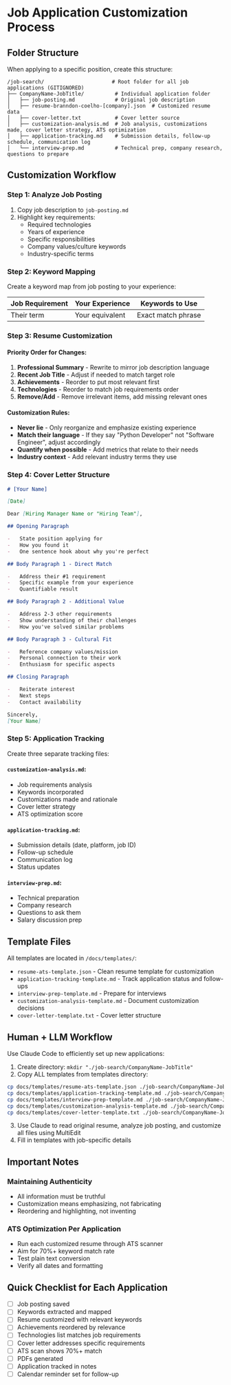 # Job Application Customization Process

## Folder Structure

When applying to a specific position, create this structure:

```
/job-search/                      # Root folder for all job applications (GITIGNORED)
├── CompanyName-JobTitle/          # Individual application folder
│   ├── job-posting.md             # Original job description
│   ├── resume-branndon-coelho-[company].json  # Customized resume data
│   ├── cover-letter.txt           # Cover letter source
│   ├── customization-analysis.md  # Job analysis, customizations made, cover letter strategy, ATS optimization
│   ├── application-tracking.md    # Submission details, follow-up schedule, communication log
│   └── interview-prep.md          # Technical prep, company research, questions to prepare
```

## Customization Workflow

### Step 1: Analyze Job Posting

1. Copy job description to `job-posting.md`
2. Highlight key requirements:
    - Required technologies
    - Years of experience
    - Specific responsibilities
    - Company values/culture keywords
    - Industry-specific terms

### Step 2: Keyword Mapping

Create a keyword map from job posting to your experience:

| Job Requirement | Your Experience | Keywords to Use    |
| --------------- | --------------- | ------------------ |
| Their term      | Your equivalent | Exact match phrase |

### Step 3: Resume Customization

#### Priority Order for Changes:

1. **Professional Summary** - Rewrite to mirror job description language
2. **Recent Job Title** - Adjust if needed to match target role
3. **Achievements** - Reorder to put most relevant first
4. **Technologies** - Reorder to match job requirements order
5. **Remove/Add** - Remove irrelevant items, add missing relevant ones

#### Customization Rules:

-   **Never lie** - Only reorganize and emphasize existing experience
-   **Match their language** - If they say "Python Developer" not "Software Engineer", adjust accordingly
-   **Quantify when possible** - Add metrics that relate to their needs
-   **Industry context** - Add relevant industry terms they use

### Step 4: Cover Letter Structure

```markdown
# [Your Name]

[Date]

Dear [Hiring Manager Name or "Hiring Team"],

## Opening Paragraph

-   State position applying for
-   How you found it
-   One sentence hook about why you're perfect

## Body Paragraph 1 - Direct Match

-   Address their #1 requirement
-   Specific example from your experience
-   Quantifiable result

## Body Paragraph 2 - Additional Value

-   Address 2-3 other requirements
-   Show understanding of their challenges
-   How you've solved similar problems

## Body Paragraph 3 - Cultural Fit

-   Reference company values/mission
-   Personal connection to their work
-   Enthusiasm for specific aspects

## Closing Paragraph

-   Reiterate interest
-   Next steps
-   Contact availability

Sincerely,
[Your Name]
```

### Step 5: Application Tracking

Create three separate tracking files:

#### `customization-analysis.md`:

-   Job requirements analysis
-   Keywords incorporated
-   Customizations made and rationale
-   Cover letter strategy
-   ATS optimization score

#### `application-tracking.md`:

-   Submission details (date, platform, job ID)
-   Follow-up schedule
-   Communication log
-   Status updates

#### `interview-prep.md`:

-   Technical preparation
-   Company research
-   Questions to ask them
-   Salary discussion prep

## Template Files

All templates are located in `/docs/templates/`:

-   `resume-ats-template.json` - Clean resume template for customization
-   `application-tracking-template.md` - Track application status and follow-ups
-   `interview-prep-template.md` - Prepare for interviews
-   `customization-analysis-template.md` - Document customization decisions
-   `cover-letter-template.txt` - Cover letter structure

## Human + LLM Workflow

Use Claude Code to efficiently set up new applications:

1. Create directory: `mkdir "./job-search/CompanyName-JobTitle"`
2. Copy ALL templates from templates directory:

```bash
cp docs/templates/resume-ats-template.json ./job-search/CompanyName-JobTitle/resume-branndon-coelho-company.json
cp docs/templates/application-tracking-template.md ./job-search/CompanyName-JobTitle/application-tracking.md
cp docs/templates/interview-prep-template.md ./job-search/CompanyName-JobTitle/interview-prep.md
cp docs/templates/customization-analysis-template.md ./job-search/CompanyName-JobTitle/customization-analysis.md
cp docs/templates/cover-letter-template.txt ./job-search/CompanyName-JobTitle/cover-letter.txt
```

3. Use Claude to read original resume, analyze job posting, and customize all files using MultiEdit
4. Fill in templates with job-specific details

## Important Notes

### Maintaining Authenticity

-   All information must be truthful
-   Customization means emphasizing, not fabricating
-   Reordering and highlighting, not inventing

### ATS Optimization Per Application

-   Run each customized resume through ATS scanner
-   Aim for 70%+ keyword match rate
-   Test plain text conversion
-   Verify all dates and formatting

## Quick Checklist for Each Application

-   [ ] Job posting saved
-   [ ] Keywords extracted and mapped
-   [ ] Resume customized with relevant keywords
-   [ ] Achievements reordered by relevance
-   [ ] Technologies list matches job requirements
-   [ ] Cover letter addresses specific requirements
-   [ ] ATS scan shows 70%+ match
-   [ ] PDFs generated
-   [ ] Application tracked in notes
-   [ ] Calendar reminder set for follow-up
